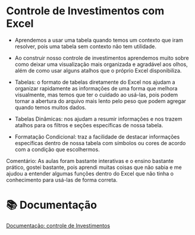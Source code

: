 # Controle de Investimentos com Excel

*	Aprendemos a usar uma tabela quando temos um contexto que iram resolver, pois uma tabela sem contexto não tem utilidade.

*	Ao construir nosso controle de investimentos aprendemos muito sobre como deixar uma visualização mais organizada e agradável aos olhos, além de como usar alguns atalhos que o próprio Excel disponibiliza.


*	Tabelas: o formato de tabelas diretamente do Excel nos ajudam a organizar rapidamente as informações de uma forma que melhora visualmente, mas temos que ter o cuidado ao usá-las, pois podem tornar a abertura do arquivo mais lento pelo peso que podem agregar quando temos muitos dados.

*	Tabelas Dinâmicas: nos ajudam a resumir informações e nos trazem atalhos para os filtros e seções específicas de nossa tabela.

*	Formatação Condicional: traz a facilidade de destacar informações específicas dentro de nossa tabela com símbolos ou cores de acordo com a condição que escolhermos. 

Comentário: As aulas foram bastante interativas e o ensino bastante prático, gostei bastante, pois aprendi muitas coisas que não sabia e me ajudou a entender algumas funções dentro do Excel que não tinha o conhecimento para usá-las de forma correta.

# 📚 Documentação

[Documentação: controle de Investimentos](https://docs.google.com/spreadsheets/d/1M-prQFvFy_2RPyb3HVVvYHeqkwB5-8cEABIR-x1PK6w/edit?usp=drive_link)

